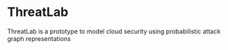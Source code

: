 # ThreatLab
ThreatLab is a prototype to model cloud security using probabilistic attack graph representations
